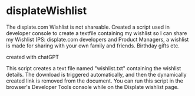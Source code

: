 # displateWishlist
The displate.com Wishlist is not shareable. Created a script used in developer console to create a textfile containing my wishlist so I can share my Wishlist (PS: displate.com developers and Product Managers, a wishlist is made for sharing with your own family and friends. Birthday gifts etc. 

created with chatGPT

This script creates a text file named "wishlist.txt" containing the wishlist details. The download is triggered automatically, and then the dynamically created link is removed from the document. You can run this script in the browser's Developer Tools console while on the Displate wishlist page.
